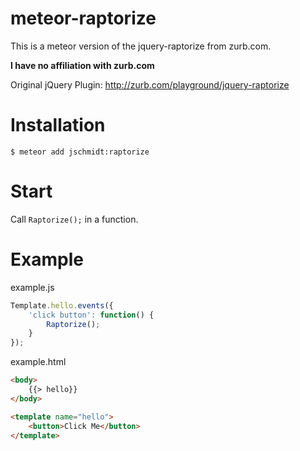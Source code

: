 # meteor-raptorize

This is a meteor version of the jquery-raptorize from zurb.com.

**I have no affiliation with zurb.com**

Original jQuery Plugin: http://zurb.com/playground/jquery-raptorize

# Installation

`$ meteor add jschmidt:raptorize`

# Start

Call `Raptorize();` in a function.


# Example

example.js

```javascript
Template.hello.events({
    'click button': function() {
        Raptorize();
    }
});
```

example.html
```html
<body>
    {{> hello}}
</body>

<template name="hello">
    <button>Click Me</button>
</template>
```
